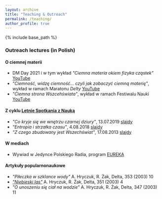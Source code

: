 ```yaml
---
layout: archive
title: "Teaching & Outreach"
permalink: /teaching/
author_profile: true
---
```


{% include base_path %}

<h3> Outreach lectures (in Polish)</h3>

<h4> O ciemnej materii</h4>

* DM Day 2021 i w tym wykład _"Ciemna materia okiem fizyka cząstek"_ [YouTube](https://www.youtube.com/watch?v=t3xYX3vRQ_k)
* _"Ciemność, widzę ciemność... czyli jak zobaczyć ciemną materię"_, wykład w ramach Maratonu _Delty_ [YouTube](https://www.youtube.com/watch?v=DbDhBKgmh9U)
* _"Ciemna strona Wszcehświata"_, wykład w ramach Festiwalu Nauki [YouTube](https://www.youtube.com/watch?v=_oMfeke2P7M)


<h4> Z cyklu <a href="https://pl-pl.facebook.com/LetnieSpotkaniaZNauka/">Letnie Spotkania z Nauką</a></h4>

* _"Co kryje się we wnętrzu czarnej dziury"_, 13.07.2019 [slajdy](http://ahryczuk.github.io/files/xxxx.pdf)
* _"Entropia i strzałka czasu"_, 4.08.2018 [slajdy](http://ahryczuk.github.io/files/xxxx.pdf)
* _"Z czego zbudowany jest Wszechświat"_, 17.08.2013 [slajdy](http://ahryczuk.github.io/files/xxxx.pdf)


<h4>W mediach</h4>

* Wywiad w Jedynce Polskiego Radia, program [EUREKA](https://www.polskieradio.pl/7/5098/Artykul/2854787,Ciemna-materia-Jedna-z-najwiekszych-zagadek-kosmologii-i-astrofizyki)

<h4>Artykuły popularnonaukowe</h4>

* _"Piłeczka w szklance wody"_  A. Hryczuk, R. Żak,  Delta, 353 (2003) 10
*	[_"Niebieski las"_](http://www.deltami.edu.pl/temat/fizyka/swiatlo/2012/12/30/Niebieski_las/)  A. Hryczuk, R. Żak, Delta, 351 (2003) 4
* _"O unoszeniu się ciał na wodzie"_ A. Hryczuk, R. Żak,  Delta, 347 (2003) 11
